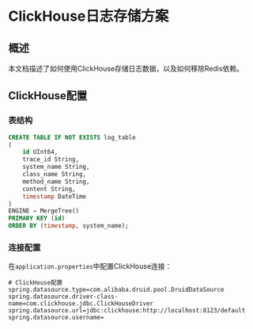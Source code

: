 # ClickHouse日志存储方案

## 概述

本文档描述了如何使用ClickHouse存储日志数据，以及如何移除Redis依赖。

## ClickHouse配置

### 表结构

```sql
CREATE TABLE IF NOT EXISTS log_table
(
    id UInt64,
    trace_id String,
    system_name String,
    class_name String,
    method_name String,
    content String,
    timestamp DateTime
)
ENGINE = MergeTree()
PRIMARY KEY (id)
ORDER BY (timestamp, system_name);
```

### 连接配置

在`application.properties`中配置ClickHouse连接：

```properties
# ClickHouse配置
spring.datasource.type=com.alibaba.druid.pool.DruidDataSource
spring.datasource.driver-class-name=com.clickhouse.jdbc.ClickHouseDriver
spring.datasource.url=jdbc:clickhouse:http://localhost:8123/default
spring.datasource.username=